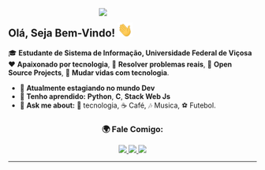 
<img align='right' width=320 src="https://user-images.githubusercontent.com/38081852/87235907-17dd4f80-c3b8-11ea-9480-e6d28dcab2b0.png">

## Olá, Seja Bem-Vindo! <img src="https://raw.githubusercontent.com/ABSphreak/ABSphreak/master/gifs/Hi.gif" width="30px"> 

🎓 **Estudante de Sistema de Informação, Universidade Federal de Viçosa**<br>❤️ **Apaixonado por tecnologia**, 🤝 **Resolver problemas reais**, 🚧 **Open Source Projects**, :round_pushpin: **Mudar vidas com tecnologia**.
  
  - 🔭 **Atualmente estagiando no mundo Dev**
  - 🌱 **Tenho aprendido:** **Python**, **C**, **Stack Web Js**
  - 💬 **Ask me about:** 🔋 tecnologia, ☕ Café, 🎶 Musica, :soccer: Futebol.
<div align=center>

### 🌍 **Fale Comigo:**

<a href="https://www.linkedin.com/in/victor-alves-de-oliveira/" target="_blank">
<img width=45 src="https://user-images.githubusercontent.com/38081852/86829801-3b786100-c06b-11ea-81de-7c1023d6214a.png">
</a>

<a href="https://www.instagram.com/victoralves_08/" target="_blank">
<img width=45 src="https://user-images.githubusercontent.com/38081852/86829800-3adfca80-c06b-11ea-866a-4b6e716f7ed0.png">
</a>

<a href="https://api.whatsapp.com/send?phone=+55311962443245" target="_blank">
<img width=50 src="https://user-images.githubusercontent.com/38081852/86829802-3b786100-c06b-11ea-9290-94a373b50d6f.png">
</a>

</div>

---
